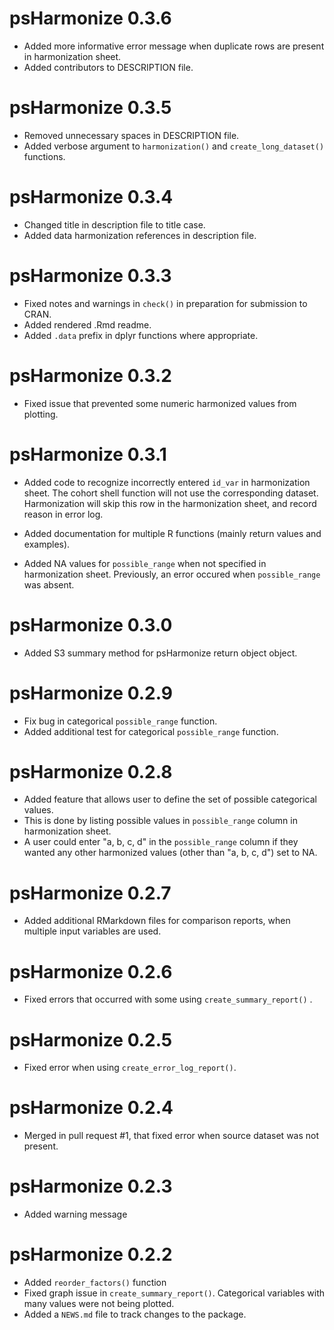 # psHarmonize 0.3.6

* Added more informative error message when duplicate rows are present in harmonization sheet.
* Added contributors to DESCRIPTION file.

# psHarmonize 0.3.5

* Removed unnecessary spaces in DESCRIPTION file.
* Added verbose argument to `harmonization()` and `create_long_dataset()` functions.

# psHarmonize 0.3.4

* Changed title in description file to title case.
* Added data harmonization references in description file.

# psHarmonize 0.3.3

* Fixed notes and warnings in `check()` in preparation for submission to CRAN.
* Added rendered .Rmd readme.
* Added `.data` prefix in dplyr functions where appropriate.

# psHarmonize 0.3.2

* Fixed issue that prevented some numeric harmonized values from plotting.

# psHarmonize 0.3.1

* Added code to recognize incorrectly entered `id_var` in harmonization sheet. The 
cohort shell function will not use the corresponding dataset. Harmonization
will skip this row in the harmonization sheet, and record reason in error log.

* Added documentation for multiple R functions (mainly return values and examples).

* Added NA values for `possible_range` when not specified in harmonization sheet. 
Previously, an error occured when `possible_range` was absent.

# psHarmonize 0.3.0

* Added S3 summary method for psHarmonize return object object.

# psHarmonize 0.2.9

* Fix bug in categorical `possible_range` function.
* Added additional test for categorical `possible_range` function.

# psHarmonize 0.2.8

* Added feature that allows user to define the set of possible categorical values. 
* This is done by listing possible values in `possible_range` column in harmonization sheet.
* A user could enter "a, b, c, d" in the `possible_range` column if they wanted any other harmonized values (other than "a, b, c, d") set to NA.

# psHarmonize 0.2.7

* Added additional RMarkdown files for comparison reports, when multiple input variables are used.

# psHarmonize 0.2.6

* Fixed errors that occurred with some using `create_summary_report()` .

# psHarmonize 0.2.5

* Fixed error when using `create_error_log_report()`.

# psHarmonize 0.2.4

* Merged in pull request #1, that fixed error when source dataset was not present.

# psHarmonize 0.2.3

* Added warning message

# psHarmonize 0.2.2

* Added `reorder_factors()` function
* Fixed graph issue in `create_summary_report()`. Categorical variables with many values were not being plotted.
* Added a `NEWS.md` file to track changes to the package.
